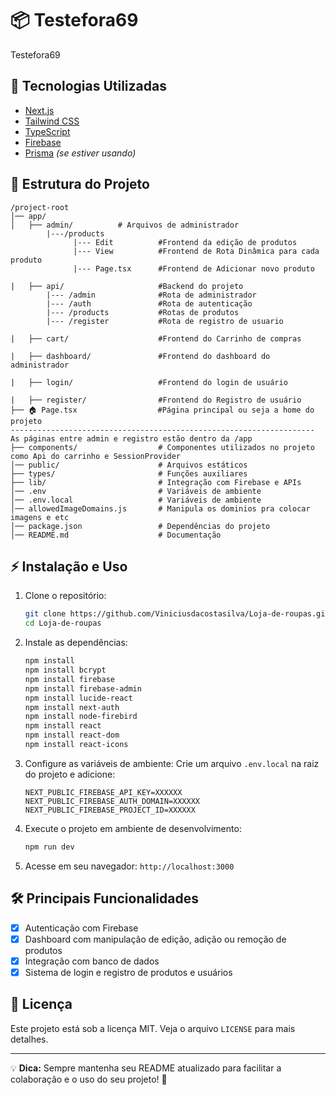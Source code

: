 # 📦 Testefora69

Testefora69

## 🚀 Tecnologias Utilizadas

- [Next.js](https://nextjs.org/)
- [Tailwind CSS](https://tailwindcss.com/)
- [TypeScript](https://www.typescriptlang.org/)
- [Firebase](https://firebase.google.com/)
- [Prisma](https://www.prisma.io/) *(se estiver usando)*

## 📂 Estrutura do Projeto

```
/project-root
│── app/
│   ├── admin/          # Arquivos de administrador
        |---/products
              |--- Edit          #Frontend da edição de produtos
              |--- View          #Frontend de Rota Dinâmica para cada produto
              |--- Page.tsx      #Frontend de Adicionar novo produto

|   ├── api/                     #Backend do projeto
        |--- /admin              #Rota de administrador
        |--- /auth               #Rota de autenticação
        |--- /products           #Rotas de produtos
        |--- /register           #Rota de registro de usuario
        
|   ├── cart/                    #Frontend do Carrinho de compras

|   ├── dashboard/               #Frontend do dashboard do administrador

|   ├── login/                   #Frontend do login de usuário

|   ├── register/                #Frontend do Registro de usuário
├── 🏠 Page.tsx                  #Página principal ou seja a home do projeto 
-------------------------------------------------------------------- As páginas entre admin e registro estão dentro da /app
├── components/                  # Componentes utilizados no projeto como Api do carrinho e SessionProvider
│── public/                      # Arquivos estáticos
├── types/                       # Funções auxiliares
├── lib/                         # Integração com Firebase e APIs
│── .env                         # Variáveis de ambiente
│── .env.local                   # Variáveis de ambiente
│── allowedImageDomains.js       # Manipula os dominios pra colocar imagens e etc
│── package.json                 # Dependências do projeto
│── README.md                    # Documentação
```

## ⚡ Instalação e Uso

1. Clone o repositório:
   ```sh
   git clone https://github.com/Viniciusdacostasilva/Loja-de-roupas.git
   cd Loja-de-roupas
   ```

2. Instale as dependências:
   ```sh
   npm install
   npm install bcrypt
   npm install firebase
   npm install firebase-admin
   npm install lucide-react
   npm install next-auth
   npm install node-firebird
   npm install react
   npm install react-dom
   npm install react-icons
   ```

3. Configure as variáveis de ambiente:
   Crie um arquivo `.env.local` na raiz do projeto e adicione:
   ```env
   NEXT_PUBLIC_FIREBASE_API_KEY=XXXXXX
   NEXT_PUBLIC_FIREBASE_AUTH_DOMAIN=XXXXXX
   NEXT_PUBLIC_FIREBASE_PROJECT_ID=XXXXXX
   ```

4. Execute o projeto em ambiente de desenvolvimento:
   ```sh
   npm run dev
   ```

5. Acesse em seu navegador: `http://localhost:3000`

## 🛠️ Principais Funcionalidades

- [x] Autenticação com Firebase
- [x] Dashboard com manipulação de edição, adição ou remoção de produtos
- [x] Integração com banco de dados
- [x] Sistema de login e registro de produtos e usuários 

## 📜 Licença

Este projeto está sob a licença MIT. Veja o arquivo `LICENSE` para mais detalhes.

---

💡 **Dica:** Sempre mantenha seu README atualizado para facilitar a colaboração e o uso do seu projeto! 🚀

#
